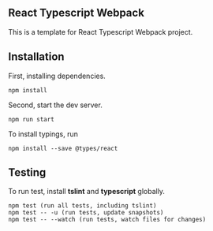 ## React Typescript Webpack

This is a template for React Typescript Webpack project.

## Installation

First, installing dependencies.

```
npm install
```

Second, start the dev server.

```
npm run start
```

To install typings, run

```
npm install --save @types/react
```

## Testing

To run test, install **tslint** and **typescript** globally.

```
npm test (run all tests, including tslint)
npm test -- -u (run tests, update snapshots)
npm test -- --watch (run tests, watch files for changes)
```
